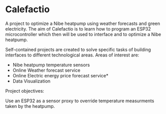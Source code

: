 # Calefactio
A project to optimize a Nibe heatpump using weather forecasts and green electricity.
The aim of Calefactio is to learn how to program an ESP32 microcontroller which then will be used to interface and to optimize a Nibe heatpump.

Self-contained projects are created to solve specific tasks of building interfaces to different technological areas. Areas of interest are:

* Nibe heatpump temperature sensors
* Online Weather forecast service
* Online Electric energy price forecast service* 
* Data Visualization


Project objectives:

Use an ESP32 as a sensor proxy to override temperature measurments taken by the heatpump.
